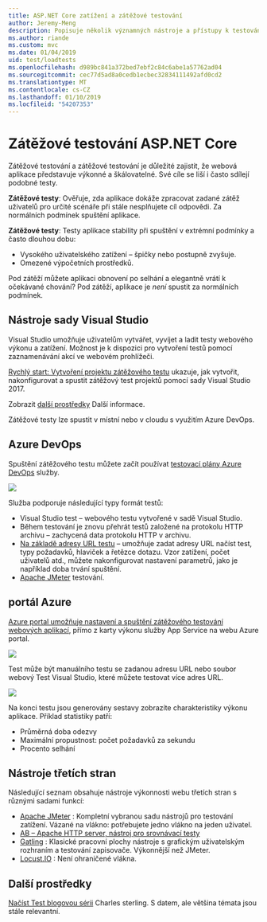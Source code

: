 ```yaml
---
title: ASP.NET Core zatížení a zátěžové testování
author: Jeremy-Meng
description: Popisuje několik významných nástroje a přístupy k testování zatížení a zátěžové testování aplikací pro ASP.NET Core.
ms.author: riande
ms.custom: mvc
ms.date: 01/04/2019
uid: test/loadtests
ms.openlocfilehash: d989bc841a372bed7ebf2c84c6abe1a57762ad04
ms.sourcegitcommit: cec77d5ad8a0cedb1ecbec32834111492afd0cd2
ms.translationtype: MT
ms.contentlocale: cs-CZ
ms.lasthandoff: 01/10/2019
ms.locfileid: "54207353"
---
```

# <a name="load-and-stress-testing-aspnet-core"></a>Zátěžové testování ASP.NET Core

Zátěžové testování a zátěžové testování je důležité zajistit, že webová aplikace představuje výkonné a škálovatelné. Své cíle se liší i často sdílejí podobné testy.

**Zátěžové testy**: Ověřuje, zda aplikace dokáže zpracovat zadané zátěž uživatelů pro určité scénáře při stále nesplňujete cíl odpovědi. Za normálních podmínek spuštění aplikace.

**Zátěžové testy**: Testy aplikace stability při spuštění v extrémní podmínky a často dlouhou dobu:

* Vysokého uživatelského zatížení – špičky nebo postupně zvyšuje.
* Omezené výpočetních prostředků.  

Pod zátěží můžete aplikaci obnovení po selhání a elegantně vrátí k očekávané chování? Pod zátěží, aplikace je *není* spustit za normálních podmínek.

## <a name="visual-studio-tools"></a>Nástroje sady Visual Studio

Visual Studio umožňuje uživatelům vytvářet, vyvíjet a ladit testy webového výkonu a zatížení. Možnost je k dispozici pro vytvoření testů pomocí zaznamenávání akcí ve webovém prohlížeči.

[Rychlý start: Vytvoření projektu zátěžového testu](/visualstudio/test/quickstart-create-a-load-test-project?view=vs-2017) ukazuje, jak vytvořit, nakonfigurovat a spustit zátěžový test projektů pomocí sady Visual Studio 2017.

Zobrazit [další prostředky](#add) Další informace.

Zátěžové testy lze spustit v místní nebo v cloudu s využitím Azure DevOps.

## <a name="azure-devops"></a>Azure DevOps

Spuštění zátěžového testu můžete začít používat [testovací plány Azure DevOps](/azure/devops/test/load-test/index?view=vsts) služby.

![](./load-tests/_static/azure-devops-load-test.png)

Služba podporuje následující typy formát testů:

- Visual Studio test – webového testu vytvořené v sadě Visual Studio.
- Během testování je znovu přehrát testů založené na protokolu HTTP archivu – zachycená data protokolu HTTP v archivu.
- [Na základě adresy URL testu](/azure/devops/test/load-test/get-started-simple-cloud-load-test?view=vsts) – umožňuje zadat adresy URL načíst test, typy požadavků, hlaviček a řetězce dotazu. Vzor zatížení, počet uživatelů atd., můžete nakonfigurovat nastavení parametrů, jako je například doba trvání spuštění.
- [Apache JMeter](https://jmeter.apache.org/) testování.

## <a name="azure-portal"></a>portál Azure

[Azure portal umožňuje nastavení a spuštění zátěžového testování webových aplikací,](/azure/devops/test/load-test/app-service-web-app-performance-test?view=vsts) přímo z karty výkonu služby App Service na webu Azure portal.

![](./load-tests/_static/azure-appservice-perf-test.png)

Test může být manuálního testu se zadanou adresu URL nebo soubor webový Test Visual Studio, které můžete testovat více adres URL.

![](./load-tests/_static/azure-appservice-perf-test-config.png)

Na konci testu jsou generovány sestavy zobrazíte charakteristiky výkonu aplikace. Příklad statistiky patří:

- Průměrná doba odezvy
- Maximální propustnost: počet požadavků za sekundu
- Procento selhání

## <a name="third-party-tools"></a>Nástroje třetích stran

Následující seznam obsahuje nástroje výkonnosti webu třetích stran s různými sadami funkcí:

- [Apache JMeter](https://jmeter.apache.org/) : Kompletní vybranou sadu nástrojů pro testování zatížení. Vázané na vlákno: potřebujete jedno vlákno na jeden uživatel.
- [AB – Apache HTTP server, nástroj pro srovnávací testy](https://httpd.apache.org/docs/2.4/programs/ab.html)
- [Gatling](https://gatling.io/) : Klasické pracovní plochy nástroje s grafickým uživatelským rozhraním a testování zapisovače. Výkonnější než JMeter.
- [Locust.IO](https://locust.io/) : Není ohraničené vlákna.

<a name="add"></a>
## <a name="additional-resources"></a>Další prostředky

[Načíst Test blogovou sérii](https://blogs.msdn.microsoft.com/charles_sterling/2015/06/01/load-test-series-part-i-creating-web-performance-tests-for-a-load-test/) Charles sterling. S datem, ale většina témata jsou stále relevantní.
